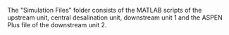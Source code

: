 The "Simulation Files" folder consists of the MATLAB scripts of the upstream unit, central desalination unit, downstream unit 1 and the ASPEN Plus file of the downstream unit 2.
